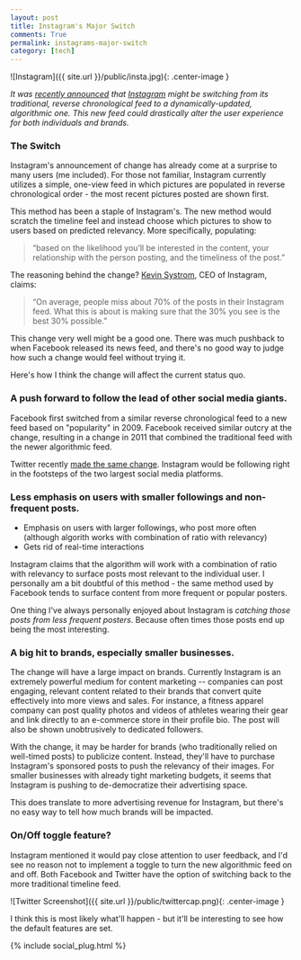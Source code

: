 ```yaml
---
layout: post
title: Instagram's Major Switch
comments: True
permalink: instagrams-major-switch
category: [tech]
---
```


![Instagram]({{ site.url }}/public/insta.jpg){: .center-image }

*It was [recently announced](http://techcrunch.com/2016/03/15/filteredgram/) that [Instagram](https://www.instagram.com) might be switching from its traditional, reverse chronological feed to a dynamically-updated, algorithmic one. This new feed could drastically alter the user experience for both individuals and brands.*

### The Switch

Instagram's announcement of change has already come at a surprise to many users (me included). For those not familiar, Instagram currently utilizes a simple, one-view feed in which pictures are populated in reverse chronological order - the most recent pictures posted are shown first.

This method has been a staple of Instagram's. The new method would scratch the timeline feel and instead choose which pictures to show to users based on predicted relevancy. More specifically, populating:

>  “based on the likelihood you’ll be interested in the content, your relationship with the person posting, and the timeliness of the post.”

The reasoning behind the change? [Kevin Systrom](https://twitter.com/kevin), CEO of Instagram, claims:

> “On average, people miss about 70% of the posts in their Instagram feed. What this is about is making sure that the 30% you see is the best 30% possible.”

This change very well might be a good one. There was much pushback to when Facebook released its news feed, and there's no good way to judge how such a change would feel without trying it.

Here's how I think the change will affect the current status quo.

### A push forward to follow the lead of other social media giants. 

Facebook first switched from a similar reverse chronological feed to a new feed based on "popularity" in 2009. Facebook received similar outcry at the change, resulting in a change in 2011 that combined the traditional feed with the newer algorithmic feed.

Twitter recently [made the same change](https://blog.twitter.com/2016/never-miss-important-tweets-from-people-you-follow). Instagram would be following right in the footsteps of the two largest social media platforms. 

### Less emphasis on users with smaller followings and non-frequent posts.
* Emphasis on users with larger followings, who post more often (although algorith works with combination of ratio with relevancy)
* Gets rid of real-time interactions

Instagram claims that the algorithm will work with a combination of ratio with relevancy to surface posts most relevant to the individual user. I personally am a bit doubtful of this method - the same method used by Facebook tends to surface content from more frequent or popular posters.

One thing I've always personally enjoyed about Instagram is *catching those posts from less frequent posters*. Because often times those posts end up being the most interesting.

### A big hit to brands, especially smaller businesses. 

The change will have a large impact on brands. Currently Instagram is an extremely powerful medium for content marketing -- companies can post engaging, relevant content related to their brands that convert quite effectively into more views and sales. For instance, a fitness apparel company can post quality photos and videos of athletes wearing their gear and link directly to an e-commerce store in their profile bio. The post will also be shown unobtrusively to dedicated followers.

With the change, it may be harder for brands (who traditionally relied on well-timed posts) to publicize content. Instead, they'll have to purchase Instagram's sponsored posts to push the relevancy of their images. For smaller businesses with already tight marketing budgets, it seems that Instagram is pushing to de-democratize their advertising space. 

This does translate to more advertising revenue for Instagram, but there's no easy way to tell how much brands will be impacted. 

### On/Off toggle feature?

Instagram mentioned it would pay close attention to user feedback, and I'd see no reason not to implement a toggle to turn the new algorithmic feed on and off. Both Facebook and Twitter have the option of switching back to the more traditional timeline feed. 

![Twitter Screenshot]({{ site.url }}/public/twittercap.png){: .center-image }


I think this is most likely what'll happen - but it'll be interesting to see how the default features are set.

{% include social_plug.html %}
